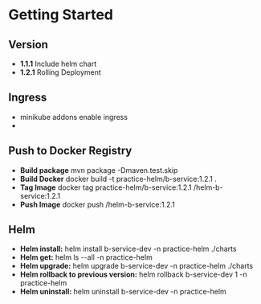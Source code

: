 # Getting Started

## Version
* **1.1.1** Include helm chart
* **1.2.1** Rolling Deployment

## Ingress
* minikube addons enable ingress
* 

## Push to Docker Registry
* **Build package** mvn package -Dmaven.test.skip
* **Build Docker** docker build -t practice-helm/b-service:1.2.1 .
* **Tag Image** docker tag practice-helm/b-service:1.2.1 <repo>/helm-b-service:1.2.1
* **Push Image** docker push <repo>/helm-b-service:1.2.1

## Helm
* **Helm install:** helm install b-service-dev -n practice-helm ./charts
* **Helm get:** helm ls --all -n practice-helm
* **Helm upgrade:** helm upgrade b-service-dev -n practice-helm ./charts
* **Helm rollback to previous version:** helm rollback b-service-dev 1 -n practice-helm
* **Helm uninstall:** helm uninstall b-service-dev -n practice-helm
